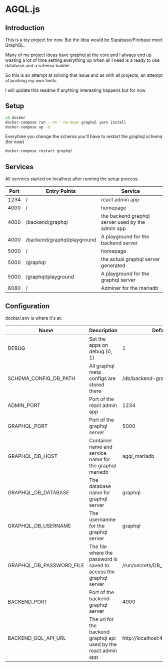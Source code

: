 # AGQL.js

## Introduction

This is a toy project for now. But the idea would be Supabase/Firebase meet GraphQL.

Many of my project ideas have graphql at the core and I always end up wasting a lot of time setting everything up when all I need is a ready to use database and a schema builder.

So this is an attempt at solving that issue and as with all projects, an attempt at pushing my own limits.

I will update this readme if anything interesting happens but for now

## Setup

```sh
cd docker
docker-compose run --rm --no-deps graphql yarn install
docker-compose up -d
```

Everytime you change the schema you'll have to restart the graphql schema (for now)

```sh
docker-compose restart graphql
```

## Services

All services started on localhost after running the setup process:

| Port | Entry Points                | Service                                          |
| ---- | --------------------------- | ------------------------------------------------ |
| 1234 | /                           | react admin app                                  |
| 4000 | /                           | homepage                                         |
| 4000 | /backend/graphql            | the backend graphql server used by the admin app |
| 4000 | /backend/graphql/playground | A playground for the backend server              |
| 5000 | /                           | homepage                                         |
| 5000 | /graphql                    | the actual graphql server generated              |
| 5000 | /graphql/playground         | A playground for the graphql server              |
| 8080 | /                           | Adminer for the mariadb                          |

## Configuration

docker/.env is where it's at:

| Name                     | Description                                                       | Default value                         |
| ------------------------ | ----------------------------------------------------------------- | ------------------------------------- |
| DEBUG                    | Set the apps on debug (0, 1)                                      | 1                                     |
| SCHEMA_CONFIG_DB_PATH    | All graphql meta configs are stored there                         | /db/backend-graphql.sqlite3           |
| ADMIN_PORT               | Port of the react admin app                                       | 1234                                  |
| GRAPHQL_PORT             | Port of the graphql server                                        | 5000                                  |
| GRAPHQL_DB_HOST          | Container name and service name for the graphql mariadb           | agql_mariadb                          |
| GRAPHQL_DB_DATABASE      | The database name for graphql server                              | graphql                               |
| GRAPHQL_DB_USERNAME      | The usernanme for the graphql server                              | graphql                               |
| GRAPHQL_DB_PASSWORD_FILE | The file where the password is saved to access the graphql server | /run/secrets/DB_ROOT_PASSWORD         |
| BACKEND_PORT             | Port of the backend graphql server                                | 4000                                  |
| BACKEND_GQL_API_URL      | The url for the backend graphql api used by the react admin app   | http://localhost:4000/backend/graphql |

